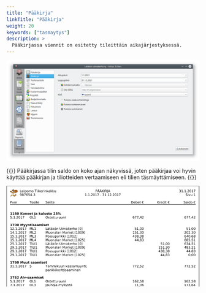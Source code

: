 ```yaml
---
title: "Pääkirja"
linkTitle: "Pääkirja"
weight: 20
keywords: ["tasmaytys"]
description: >
  Pääkirjassa viennit on esitetty tileittäin aikajärjestyksessä.
---
```


![](/img/fi/raportit/paakirjadlg.png)

{{<alert title="Tilien täsmäyttäminen">}}
Pääkirjassa tilin saldo on koko ajan näkyvissä, joten pääkirjaa voi hyvin käyttää pääkirjan ja tiliotteiden vertaamiseen eli tilien täsmäyttämiseen.
{{</alert>}}

![](/img/fi/raportit/paakirja.png)
